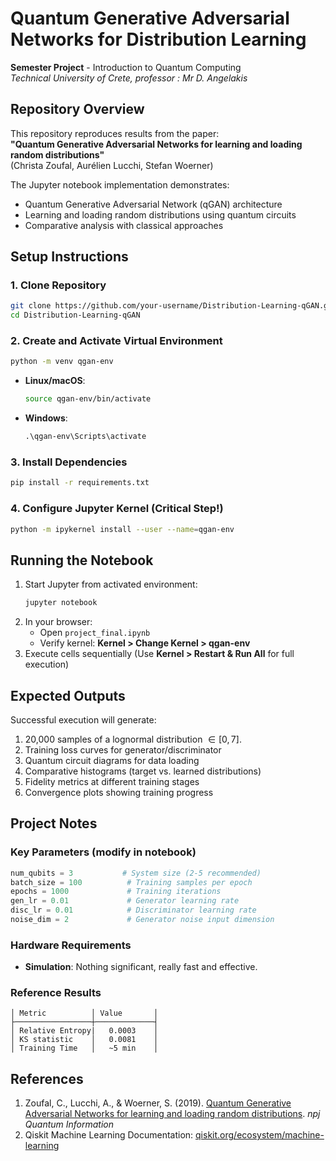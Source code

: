 # Quantum Generative Adversarial Networks for Distribution Learning
**Semester Project** - Introduction to Quantum Computing  
*Technical University of Crete, professor : Mr D. Angelakis*

## Repository Overview
This repository reproduces results from the paper:  
**"Quantum Generative Adversarial Networks for learning and loading random distributions"**  
(Christa Zoufal, Aurélien Lucchi, Stefan Woerner)

The Jupyter notebook implementation demonstrates:
- Quantum Generative Adversarial Network (qGAN) architecture
- Learning and loading random distributions using quantum circuits
- Comparative analysis with classical approaches

## Setup Instructions

### 1. Clone Repository
```bash
git clone https://github.com/your-username/Distribution-Learning-qGAN.git
cd Distribution-Learning-qGAN
```

### 2. Create and Activate Virtual Environment
```bash
python -m venv qgan-env
```

- **Linux/macOS**:
  ```bash
  source qgan-env/bin/activate
  ```
- **Windows**:
  ```cmd
  .\qgan-env\Scripts\activate
  ```

### 3. Install Dependencies
```bash
pip install -r requirements.txt
```

### 4. Configure Jupyter Kernel (Critical Step!)
```bash
python -m ipykernel install --user --name=qgan-env
```

## Running the Notebook
1. Start Jupyter from activated environment:
   ```bash
   jupyter notebook
   ```
2. In your browser:
   - Open `project_final.ipynb`
   - Verify kernel: **Kernel > Change Kernel > qgan-env**
3. Execute cells sequentially (Use **Kernel > Restart & Run All** for full execution)

## Expected Outputs
Successful execution will generate:
1. 20,000 samples of a lognormal distribution $\in [0, 7]$.
2. Training loss curves for generator/discriminator
3. Quantum circuit diagrams for data loading
4. Comparative histograms (target vs. learned distributions)
5. Fidelity metrics at different training stages
6. Convergence plots showing training progress

## Project Notes
### Key Parameters (modify in notebook)
```python
num_qubits = 3           # System size (2-5 recommended)
batch_size = 100          # Training samples per epoch
epochs = 1000             # Training iterations
gen_lr = 0.01             # Generator learning rate
disc_lr = 0.01            # Discriminator learning rate
noise_dim = 2             # Generator noise input dimension
```

### Hardware Requirements
- **Simulation**: Nothing significant, really fast and effective.

### Reference Results
```
│ Metric          │ Value       │
├─────────────────┼─────────────┤
│ Relative Entropy|   0.0003    │
│ KS statistic    │   0.0081    │
│ Training Time   │   ~5 min    │
```

## References
1. Zoufal, C., Lucchi, A., & Woerner, S. (2019). [Quantum Generative Adversarial Networks for learning and loading random distributions](https://www.nature.com/articles/s41534-019-0223-2). *npj Quantum Information*
2. Qiskit Machine Learning Documentation: [qiskit.org/ecosystem/machine-learning](https://qiskit.org/ecosystem/machine-learning/)
